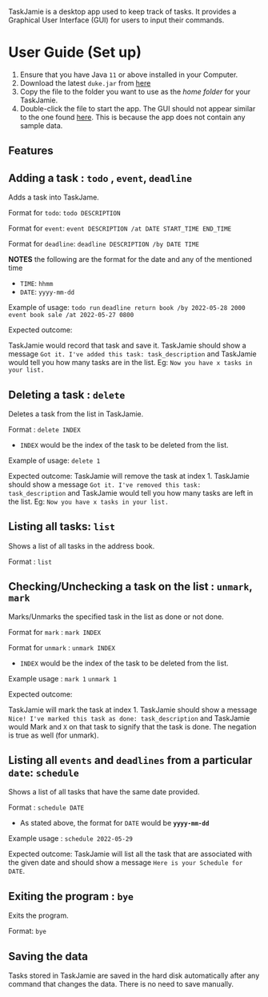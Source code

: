 TaskJamie is a desktop app used to keep track of tasks. It provides a Graphical User Interface (GUI) for users to input their commands.
# User Guide (Set up)

1. Ensure that you have Java `11` or above installed in your Computer.
2. Download the latest `duke.jar` from  [here](https://github.com/ChanWeiJie/ip/releases/tag/A-Jar2)
3. Copy the file to the folder you want to use as the _home folder_ for your TaskJamie.
4. Double-click the file to start the app. The GUI should not appear similar to the one found [here](https://chanweijie.github.io/ip/Ui.png). This is because
the app does not contain any sample data. 

## Features

## Adding a task : `todo` , `event`, `deadline`

Adds a task into TaskJame.

Format for `todo`: `todo DESCRIPTION`

Format for `event`: `event DESCRIPTION /at DATE START_TIME END_TIME`

Format for `deadline`: `deadline DESCRIPTION /by DATE TIME`

**NOTES** the following are the format for the date and any of the mentioned time
- `TIME`: `hhmm`
- `DATE`: `yyyy-mm-dd`

Example of usage: 
`todo run`
`deadline return book /by 2022-05-28 2000`
`event book sale /at 2022-05-27 0800`		  

Expected outcome: 

TaskJamie would record that task and save it. 
TaskJamie should show a message `Got it. I've added this task: task_description` 
and TaskJamie would tell you how many tasks are in the list. Eg: `Now you have x tasks in your list.`


## Deleting a task : `delete`

Deletes a task from the list in TaskJamie.

Format : `delete INDEX`

- `INDEX` would be the index of the task to be deleted from the list.

Example of usage: `delete 1`

Expected outcome: 
TaskJamie will remove the task at index 1.
TaskJamie should show a message `Got it. I've removed this task: task_description`
and TaskJamie would tell you how many tasks are left in the list. Eg: `Now you have x tasks in your list.`


## Listing all tasks: `list`

Shows a list of all tasks in the address book.

Format : `list`


## Checking/Unchecking a task on the list : `unmark`, `mark`

Marks/Unmarks the specified task in the list as done or not done.

Format for `mark` : `mark INDEX`

Format for `unmark` : `unmark INDEX`

- `INDEX` would be the index of the task to be deleted from the list.

Example usage : 
`mark 1`
`unmark 1` 

Expected outcome:
 
TaskJamie will mark the task at index 1.
TaskJamie should show a message `Nice! I've marked this task as done: task_description`
and TaskJamie would Mark and `X` on that task to signify that the task is done. The negation is true as well (for unmark).


## Listing all `events` and `deadlines` from a particular `date`: `schedule`

Shows a list of all tasks that have the same date provided.

Format : `schedule DATE`

- As stated above, the format for `DATE` would be **`yyyy-mm-dd`**

Example usage : `schedule 2022-05-29`

Expected outcome: 
TaskJamie will list all the task that are associated with the given date and 
should show a message `Here is your Schedule for DATE`.

## Exiting the program : `bye`

Exits the program.

Format: `bye`

## Saving the data

Tasks stored in TaskJamie are saved in the hard disk automatically after any command that changes the data. There is no need to save manually.

